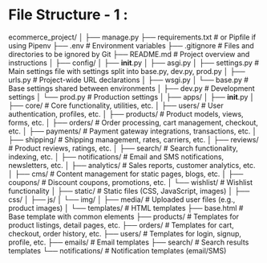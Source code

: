# File Structure - 1 : 

ecommerce_project/
│
├── manage.py
├── requirements.txt  # or Pipfile if using Pipenv
├── .env              # Environment variables
├── .gitignore        # Files and directories to be ignored by Git
├── README.md         # Project overview and instructions
│
├── config/
│   ├── __init__.py
│   ├── asgi.py
│   ├── settings.py   # Main settings file with settings split into base.py, dev.py, prod.py
│   ├── urls.py       # Project-wide URL declarations
│   ├── wsgi.py
│   └── base.py       # Base settings shared between environments
│   ├── dev.py        # Development settings
│   └── prod.py       # Production settings
│
├── apps/
│   ├── __init__.py
│   ├── core/         # Core functionality, utilities, etc.
│   ├── users/        # User authentication, profiles, etc.
│   ├── products/     # Product models, views, forms, etc.
│   ├── orders/       # Order processing, cart management, checkout, etc.
│   ├── payments/     # Payment gateway integrations, transactions, etc.
│   ├── shipping/     # Shipping management, rates, carriers, etc.
│   ├── reviews/      # Product reviews, ratings, etc.
│   ├── search/       # Search functionality, indexing, etc.
│   ├── notifications/ # Email and SMS notifications, newsletters, etc.
│   ├── analytics/    # Sales reports, customer analytics, etc.
│   ├── cms/          # Content management for static pages, blogs, etc.
│   ├── coupons/      # Discount coupons, promotions, etc.
│   └── wishlist/     # Wishlist functionality
│
├── static/           # Static files (CSS, JavaScript, images)
│   ├── css/
│   ├── js/
│   └── img/
│
├── media/            # Uploaded user files (e.g., product images)
│
└── templates/        # HTML templates
    ├── base.html     # Base template with common elements
    ├── products/     # Templates for product listings, detail pages, etc.
    ├── orders/       # Templates for cart, checkout, order history, etc.
    ├── users/        # Templates for login, signup, profile, etc.
    ├── emails/       # Email templates
    ├── search/       # Search results templates
    └── notifications/ # Notification templates (email/SMS)
